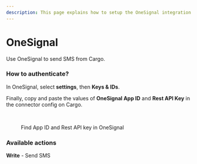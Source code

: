 ```yaml
---
description: This page explains how to setup the OneSignal integration on Cargo.
---
```


# OneSignal

Use OneSignal to send SMS from Cargo.

### How to authenticate?

In OneSignal, select **settings**, then **Keys & IDs**.

Finally, copy and paste the values of **OneSignal App ID** and **Rest API Key** in the connector config on Cargo.

<figure><img src="../../.gitbook/assets/Capture d’écran 2023-07-11 à 11.00.53.png" alt=""><figcaption><p>Find App ID and Rest API key in OneSignal</p></figcaption></figure>

### Available actions

**Write** - Send SMS
